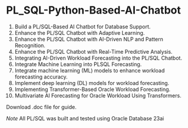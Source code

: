 # PL_SQL-Python-Based-AI-Chatbot
1. Build a PL/SQL-Based AI Chatbot for Database Support.
2. Enhance the PL/SQL Chatbot with Adaptive Learning.
3. Enhance the PL/SQL Chatbot with AI-Driven NLP and Pattern Recognition.
4. Enhance the PL/SQL Chatbot with Real-Time Predictive Analysis.
5. Integrating AI-Driven Workload Forecasting into the PL/SQL Chatbot.
6. Integrate Machine Learning into PLSQL Forecasting.
7. Integrate machine learning (ML) models to enhance workload forecasting accuracy.
8. Implement deep learning (DL) models for workload forecasting.
9. Implementing Transformer-Based Oracle Workload Forecasting.
10. Multivariate AI Forecasting for Oracle Workload Using Transformers.

Download .doc file for guide.

*Note* All PL/SQL was built and tested using Oracle Database 23ai
